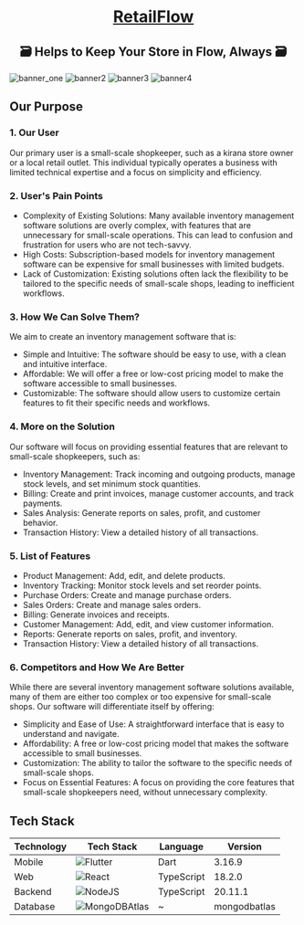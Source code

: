 <p align="center">
    <h1 align="center">
        <a href="https://github.com/amannegi/retailflow">
      RetailFlow
        </a>
    </h1>
    <h2 align="center">🗃️ Helps to Keep Your Store in Flow, Always 🗃️</h2>
</p>

 ![banner_one](https://github.com/user-attachments/assets/82763106-d530-44d0-9ac7-64c3face80a4)
 ![banner2](https://github.com/user-attachments/assets/ddee98e8-1064-492f-9fd1-b118069f8652)
![banner3](https://github.com/user-attachments/assets/5826be93-6718-4d85-98d1-2365ed0ba2af)
![banner4](https://github.com/user-attachments/assets/473117a6-a1b0-419d-a4b0-eb98b10f141f)


 
## Our Purpose
### 1. Our User

Our primary user is a small-scale shopkeeper, such as a kirana store owner or a local retail outlet. This individual typically operates a business with limited technical expertise and a focus on simplicity and efficiency.

### 2. User's Pain Points

- Complexity of Existing Solutions: Many available inventory management software solutions are overly complex, with features that are unnecessary for small-scale operations. This can lead to confusion and frustration for users who are not tech-savvy.
- High Costs: Subscription-based models for inventory management software can be expensive for small businesses with limited budgets.
- Lack of Customization: Existing solutions often lack the flexibility to be tailored to the specific needs of small-scale shops, leading to inefficient workflows.

### 3. How We Can Solve Them?

We aim to create an inventory management software that is:

- Simple and Intuitive: The software should be easy to use, with a clean and intuitive interface.
- Affordable: We will offer a free or low-cost pricing model to make the software accessible to small businesses.
- Customizable: The software should allow users to customize certain features to fit their specific needs and workflows.

### 4. More on the Solution

Our software will focus on providing essential features that are relevant to small-scale shopkeepers, such as:

- Inventory Management: Track incoming and outgoing products, manage stock levels, and set minimum stock quantities.
- Billing: Create and print invoices, manage customer accounts, and track payments.
- Sales Analysis: Generate reports on sales, profit, and customer behavior.
- Transaction History: View a detailed history of all transactions.

### 5. List of Features

- Product Management: Add, edit, and delete products.
- Inventory Tracking: Monitor stock levels and set reorder points.
- Purchase Orders: Create and manage purchase orders.
- Sales Orders: Create and manage sales orders.
- Billing: Generate invoices and receipts.
- Customer Management: Add, edit, and view customer information.
- Reports: Generate reports on sales, profit, and inventory.
- Transaction History: View a detailed history of all transactions.

### 6. Competitors and How We Are Better

While there are several inventory management software solutions available, many of them are either too complex or too expensive for small-scale shops. Our software will differentiate itself by offering:

- Simplicity and Ease of Use: A straightforward interface that is easy to understand and navigate.
- Affordability: A free or low-cost pricing model that makes the software accessible to small businesses.
- Customization: The ability to tailor the software to the specific needs of small-scale shops.
- Focus on Essential Features: A focus on providing the core features that small-scale shopkeepers need, without unnecessary complexity.

## Tech Stack

| Technology | Tech Stack                                                                                                         | Language  | Version      |
| ---------- | -------------------------------------------------------------------------------------------------------------------- | ----- | ------------ |
| Mobile     | ![Flutter](https://img.shields.io/badge/Flutter-%2302569B.svg?style=for-the-badge&logo=Flutter&logoColor=white)  | Dart | 3.16.9       |
| Web        | ![React](https://img.shields.io/badge/react-%2320232a.svg?style=for-the-badge&logo=react&logoColor=%2361DAFB)    | TypeScript   | 18.2.0       |
| Backend    | ![NodeJS](https://img.shields.io/badge/node.js-6DA55F?style=for-the-badge&logo=node.js&logoColor=white)          | TypeScript   | 20.11.1      |
| Database   | ![MongoDBAtlas](https://img.shields.io/badge/MongoDB-%234ea94b.svg?style=for-the-badge&logo=mongodb&logoColor=white) | ~ | mongodbatlas |
